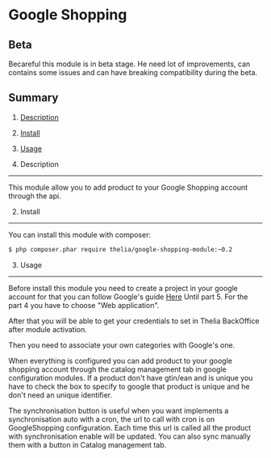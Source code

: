 Google Shopping
===

Beta
--
Becareful this module is in beta stage. 
He need lot of improvements, can contains some issues and can have breaking compatibility during the beta.

Summary
---

1. [Description](#description_en_US)
2. [Install](#install_en_US)
3. [Usage](#usage_en_US)


1. Description <a name="#description_en_US"></a>
---

This module allow you to add product to your Google Shopping account through the api.


2. Install <a name="install_en_US"></a>
---

You can install this module with composer:

```sh
$ php composer.phar require thelia/google-shopping-module:~0.2
```

3. Usage <a name="usage_en_US"></a>
---

Before install this module you need to create a project in your google account for that you can follow Google's guide [Here](https://developers.google.com/shopping-content/v2/quickstart)
Until part 5. For the part 4 you have to choose "Web application".

After that you will be able to get your credentials to set in Thelia BackOffice after module activation.

Then you need to associate your own categories with Google's one.

When everything is configured you can add product to your google shopping account through the catalog management tab in google configuration modules.
If a product don't have gtin/ean and is unique you have to check the box to specify to google that product is unique and he don't need an unique identifier.

The synchronisation button is useful when you want implements a synchronisation auto with a cron, the url to call with cron is on GoogleShopping configuration.
Each time this url is called all the product with synchronisation enable will be updated. You can also sync manually them with a button in Catalog management tab.
